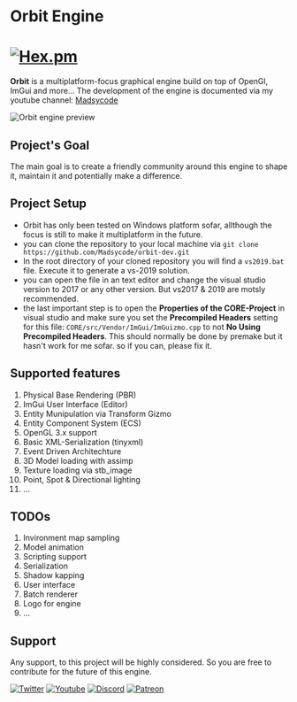 # Orbit Engine
# [![Hex.pm](https://img.shields.io/hexpm/l/plug?color=orange&logo=madsycode&logoColor=red&style=plastic)](https://github.com/Madsycode/orbit-dev/blob/2a7f85551977d0d1274db3fe6cd2da9020d23541/LICENSE)
**Orbit** is a multiplatform-focus graphical engine build on top of OpenGl, ImGui and more...
The development of the engine is documented via my youtube channel: [Madsycode](https://www.youtube.com/c/madsycode)

![Orbit engine preview](https://github.com/Madsycode/orbit-dev/blob/master/preview.png)

## Project's Goal
The main goal is to create a friendly community around this engine to shape it, maintain it and potentially make a difference.

## Project Setup
- Orbit has only been tested on Windows platform sofar, allthough the focus is still to make it multiplatform in the future.
- you can clone the repository to your local machine via `git clone https://github.com/Madsycode/orbit-dev.git`
- In the root directory of your cloned repository you will find a `vs2019.bat` file. Execute it to generate a vs-2019 solution.
- you can open the file in an text editor and change the visual studio version to 2017 or any other version. But vs2017 & 2019 are motsly recommended.
- the last important step is to open the **Properties of the CORE-Project** in visual studio and make sure you set the **Precompiled Headers** setting for this file: `CORE/src/Vendor/ImGui/ImGuizmo.cpp` to not **No Using Precompiled Headers**. This should normally be done by premake but it hasn't work for me sofar. so if you can, please fix it.

## Supported features
1. Physical Base Rendering (PBR)
2. ImGui User Interface (Editor)
3. Entity Munipulation via Transform Gizmo
4. Entity Component System (ECS)
5. OpenGL 3.x support
6. Basic XML-Serialization (tinyxml)
7. Event Driven Architechture
8. 3D Model loading with assimp
9. Texture loading via stb_image
10. Point, Spot & Directional lighting
11. ...

## TODOs
1. Invironment map sampling
2. Model animation
3. Scripting support
4. Serialization
5. Shadow kapping
6. User interface
7. Batch renderer
8. Logo for engine
9. ...

## Support
Any support, to this project will be highly considered. So you are free to contribute for the future of this engine.

[![Twitter](https://img.shields.io/badge/madsycode--blue.svg?style=social&logo=Twitter)](https://twitter.com/MadsyCode)
[![Youtube](https://img.shields.io/badge/madsycode--red.svg?style=social&logo=youtube)](https://www.youtube.com/c/madsycode)
[![Discord](https://img.shields.io/badge/madsycode%20Server--blue.svg?style=social&logo=Discord)](https://discord.gg/rdRyrcvJ)
[![Patreon](https://img.shields.io/badge/madsycode--green.svg?style=social&logo=Patreon)](https://www.patreon.com/madsycode)

